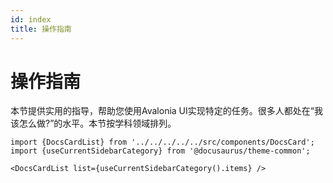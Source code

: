 ```yaml
---
id: index
title: 操作指南
---
```


# 操作指南

本节提供实用的指导，帮助您使用Avalonia UI实现特定的任务。很多人都处在“我该怎么做?”的水平。本节按学科领域排列。

```mdx-code-block
import {DocsCardList} from '../../../../../src/components/DocsCard';
import {useCurrentSidebarCategory} from '@docusaurus/theme-common';

<DocsCardList list={useCurrentSidebarCategory().items} />
```